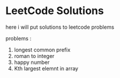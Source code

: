 # LeetCode Solutions

here i will put solutions to leetcode problems

problems : 

1. longest common prefix
2. roman to integer
3. happy number
4. Kth largest elemnt in array